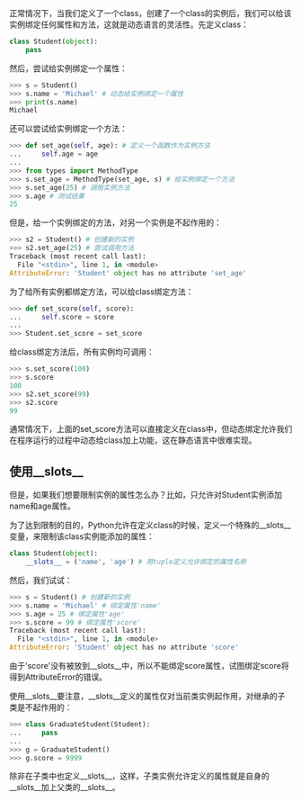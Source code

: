 正常情况下，当我们定义了一个class，创建了一个class的实例后，我们可以给该实例绑定任何属性和方法，这就是动态语言的灵活性。先定义class：
```py
class Student(object):
    pass
```
然后，尝试给实例绑定一个属性：
```py
>>> s = Student()
>>> s.name = 'Michael' # 动态给实例绑定一个属性
>>> print(s.name)
Michael
```
还可以尝试给实例绑定一个方法：
```py
>>> def set_age(self, age): # 定义一个函数作为实例方法
...     self.age = age
...
>>> from types import MethodType
>>> s.set_age = MethodType(set_age, s) # 给实例绑定一个方法
>>> s.set_age(25) # 调用实例方法
>>> s.age # 测试结果
25
```
但是，给一个实例绑定的方法，对另一个实例是不起作用的：
```py
>>> s2 = Student() # 创建新的实例
>>> s2.set_age(25) # 尝试调用方法
Traceback (most recent call last):
  File "<stdin>", line 1, in <module>
AttributeError: 'Student' object has no attribute 'set_age'
```
为了给所有实例都绑定方法，可以给class绑定方法：
```py
>>> def set_score(self, score):
...     self.score = score
...
>>> Student.set_score = set_score
```
给class绑定方法后，所有实例均可调用：
```py
>>> s.set_score(100)
>>> s.score
100
>>> s2.set_score(99)
>>> s2.score
99
```
通常情况下，上面的set_score方法可以直接定义在class中，但动态绑定允许我们在程序运行的过程中动态给class加上功能，这在静态语言中很难实现。

## 使用__slots__
但是，如果我们想要限制实例的属性怎么办？比如，只允许对Student实例添加name和age属性。

为了达到限制的目的，Python允许在定义class的时候，定义一个特殊的__slots__变量，来限制该class实例能添加的属性：
```py
class Student(object):
    __slots__ = ('name', 'age') # 用tuple定义允许绑定的属性名称
```
然后，我们试试：
```py
>>> s = Student() # 创建新的实例
>>> s.name = 'Michael' # 绑定属性'name'
>>> s.age = 25 # 绑定属性'age'
>>> s.score = 99 # 绑定属性'score'
Traceback (most recent call last):
  File "<stdin>", line 1, in <module>
AttributeError: 'Student' object has no attribute 'score'
```
由于'score'没有被放到__slots__中，所以不能绑定score属性，试图绑定score将得到AttributeError的错误。

使用__slots__要注意，__slots__定义的属性仅对当前类实例起作用，对继承的子类是不起作用的：
```py
>>> class GraduateStudent(Student):
...     pass
...
>>> g = GraduateStudent()
>>> g.score = 9999
```
除非在子类中也定义__slots__，这样，子类实例允许定义的属性就是自身的__slots__加上父类的__slots__。